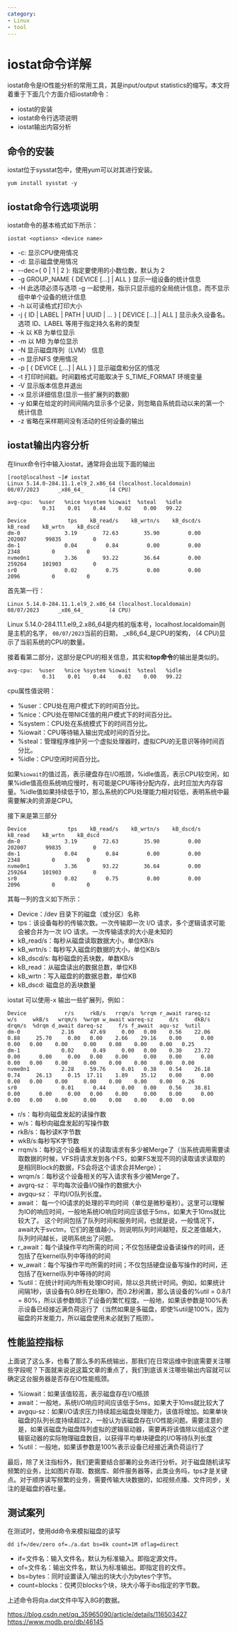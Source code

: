 ```yaml
---
category: 
- Linux
- tool
---
```


# iostat命令详解

iostat命令是IO性能分析的常用工具，其是input/output statistics的缩写。本文将着重于下面几个方面介绍iostat命令：

- iostat的安装
- iostat命令行选项说明
- iostat输出内容分析


## 命令的安装

iostat位于sysstat包中，使用yum可以对其进行安装。

```shell
yum install sysstat -y
```

## iostat命令行选项说明

iostat命令的基本格式如下所示：

```shell
iostat <options> <device name>
```
- -c: 显示CPU使用情况
- -d: 显示磁盘使用情况
- --dec={ 0 | 1 | 2 }: 指定要使用的小数位数，默认为 2
- -g GROUP_NAME { DEVICE [...] | ALL } 显示一组设备的统计信息
- -H 此选项必须与选项 -g 一起使用，指示只显示组的全局统计信息，而不显示组中单个设备的统计信息
- -h 以可读格式打印大小
- -j { ID | LABEL | PATH | UUID | ... } [ DEVICE [...] | ALL ] 显示永久设备名。选项 ID、LABEL 等用于指定持久名称的类型
- -k 以 KB 为单位显示
- -m 以 MB 为单位显示
- -N 显示磁盘阵列（LVM） 信息
- -n 显示NFS 使用情况
- -p [ { DEVICE [,...] | ALL } ] 显示磁盘和分区的情况
- -t 打印时间戳。时间戳格式可能取决于 S_TIME_FORMAT 环境变量
- -V 显示版本信息并退出
- -x 显示详细信息(显示一些扩展列的数据)
- -y 如果在给定的时间间隔内显示多个记录，则忽略自系统启动以来的第一个统计信息
- -z 省略在采样期间没有活动的任何设备的输出

## iostat输出内容分析

在linux命令行中输入iostat，通常将会出现下面的输出

```shell
[root@localhost ~]# iostat
Linux 5.14.0-284.11.1.el9_2.x86_64 (localhost.localdomain)      08/07/2023      _x86_64_        (4 CPU)

avg-cpu:  %user   %nice %system %iowait  %steal   %idle
           0.31    0.01    0.44    0.02    0.00   99.22

Device             tps    kB_read/s    kB_wrtn/s    kB_dscd/s    kB_read    kB_wrtn    kB_dscd
dm-0              3.19        72.63        35.90         0.00     202007      99835          0
dm-1              0.04         0.84         0.00         0.00       2348          0          0
nvme0n1           3.36        93.22        36.64         0.00     259264     101903          0
sr0               0.02         0.75         0.00         0.00       2096          0          0
```

首先第一行：

```shell
Linux 5.14.0-284.11.1.el9_2.x86_64 (localhost.localdomain)      08/07/2023      _x86_64_        (4 CPU)
```

Linux 5.14.0-284.11.1.el9_2.x86_64是内核的版本号，localhost.localdomain则是主机的名字， ```08/07/2023```当前的日期，  _x86_64_是CPU的架构， (4 CPU)显示了当前系统的CPU的数量。

接着看第二部分，这部分是CPU的相关信息，其实和**top命令**的输出是类似的。

```shell
avg-cpu:  %user   %nice %system %iowait  %steal   %idle
           0.31    0.01    0.44    0.02    0.00   99.22
```

cpu属性值说明：

- %user：CPU处在用户模式下的时间百分比。
- %nice：CPU处在带NICE值的用户模式下的时间百分比。
- %system：CPU处在系统模式下的时间百分比。
- %iowait：CPU等待输入输出完成时间的百分比。
- %steal：管理程序维护另一个虚拟处理器时，虚拟CPU的无意识等待时间百分比。
- %idle：CPU空闲时间百分比。

如果```%iowait```的值过高，表示硬盘存在I/O瓶颈，%idle值高，表示CPU较空闲，如果%idle值高但系统响应慢时，有可能是CPU等待分配内存，此时应加大内存容量。%idle值如果持续低于10，那么系统的CPU处理能力相对较低，表明系统中最需要解决的资源是CPU。

接下来是第三部分

```shell
Device             tps    kB_read/s    kB_wrtn/s    kB_dscd/s    kB_read    kB_wrtn    kB_dscd
dm-0              3.19        72.63        35.90         0.00     202007      99835          0
dm-1              0.04         0.84         0.00         0.00       2348          0          0
nvme0n1           3.36        93.22        36.64         0.00     259264     101903          0
sr0               0.02         0.75         0.00         0.00       2096          0          0
```

其每一列的含义如下所示：

- Device：/dev 目录下的磁盘（或分区）名称
- tps：该设备每秒的传输次数。一次传输即一次 I/O 请求，多个逻辑请求可能会被合并为一次 I/O 请求。一次传输请求的大小是未知的
- kB_read/s：每秒从磁盘读取数据大小，单位KB/s
- kB_wrtn/s：每秒写入磁盘的数据的大小，单位KB/s
- kB_dscd/s: 每秒磁盘的丢块数，单数KB/s
- kB_read：从磁盘读出的数据总数，单位KB
- kB_wrtn：写入磁盘的的数据总数，单位KB
- kB_dscd: 磁盘总的丢块数量

iostat 可以使用-x 输出一些扩展列，例如：
```shell
Device            r/s     rkB/s   rrqm/s  %rrqm r_await rareq-sz     w/s     wkB/s   wrqm/s  %wrqm w_await wareq-sz     d/s     dkB/s   drqm/s  %drqm d_await dareq-sz     f/s f_await  aqu-sz  %util
dm-0             2.16     47.69     0.00   0.00    0.56    22.06    0.88     25.70     0.00   0.00    2.66    29.16    0.00      0.00     0.00   0.00    0.00     0.00    0.00    0.00    0.00   0.25
dm-1             0.02      0.49     0.00   0.00    0.30    23.72    0.00      0.00     0.00   0.00    0.00     0.00    0.00      0.00     0.00   0.00    0.00     0.00    0.00    0.00    0.00   0.00
nvme0n1          2.28     59.76     0.01   0.38    0.54    26.18    0.74     26.13     0.15  17.11    1.89    35.12    0.00      0.00     0.00   0.00    0.00     0.00    0.00    0.00    0.00   0.26
sr0              0.01      0.44     0.00   0.00    0.56    38.81    0.00      0.00     0.00   0.00    0.00     0.00    0.00      0.00     0.00   0.00    0.00     0.00    0.00    0.00    0.00   0.00
```

- r/s：每秒向磁盘发起的读操作数
- w/s：每秒向磁盘发起的写操作数
- rkB/s：每秒读K字节数
- wkB/s:每秒写K字节数
- rrqm/s：每秒这个设备相关的读取请求有多少被Merge了（当系统调用需要读取数据的时候，VFS将请求发到各个FS，如果FS发现不同的读取请求读取的是相同Block的数据，FS会将这个请求合并Merge）；
- wrqm/s：每秒这个设备相关的写入请求有多少被Merge了。
- avgrq-sz： 平均每次设备I/O操作的数据大小
- avgqu-sz： 平均I/O队列长度。   
- await： 每一个IO请求的处理的平均时间（单位是微秒毫秒）。这里可以理解为IO的响应时间，一般地系统IO响应时间应该低于5ms，如果大于10ms就比较大了。
         这个时间包括了队列时间和服务时间，也就是说，一般情况下，await大于svctm，它们的差值越小，则说明队列时间越短，反之差值越大，队列时间越长，说明系统出了问题。
- r_await：每个读操作平均所需的时间；不仅包括硬盘设备读操作的时间，还包括了在kernel队列中等待的时间
- w_await：每个写操作平均所需的时间；不仅包括硬盘设备写操作的时间，还包括了在kernel队列中等待的时间
- %util：在统计时间内所有处理IO时间，除以总共统计时间。例如，如果统计间隔1秒，该设备有0.8秒在处理IO，而0.2秒闲置，那么该设备的%util = 0.8/1 = 80%，所以该参数暗示了设备的繁忙程度。一般地，如果该参数是100%表示设备已经接近满负荷运行了（当然如果是多磁盘，即使%util是100%，因为磁盘的并发能力，所以磁盘使用未必就到了瓶颈）。

## 性能监控指标

上面说了这么多，也看了那么多的系统输出，那我们在日常运维中到底需要关注哪些字段呢？下面就来说说这篇文章的重点了，我们到底该关注哪些输出内容就可以确定这台服务器是否存在IO性能瓶颈。

- %iowait：如果该值较高，表示磁盘存在I/O瓶颈
- await：一般地，系统I/O响应时间应该低于5ms，如果大于10ms就比较大了
- avgqu-sz：如果I/O请求压力持续超出磁盘处理能力，该值将增加。如果单块磁盘的队列长度持续超过2，一般认为该磁盘存在I/O性能问题。需要注意的是，如果该磁盘为磁盘阵列虚拟的逻辑驱动器，需要再将该值除以组成这个逻辑驱动器的实际物理磁盘数目，以获得平均单块硬盘的I/O等待队列长度
- %util：一般地，如果该参数是100%表示设备已经接近满负荷运行了
  
最后，除了关注指标外，我们更需要结合部署的业务进行分析。对于磁盘随机读写频繁的业务，比如图片存取、数据库、邮件服务器等，此类业务吗，tps才是关键点。对于顺序读写频繁的业务，需要传输大块数据的，如视频点播、文件同步，关注的是磁盘的吞吐量。



## 测试案列

在测试时，使用dd命令来模拟磁盘的读写
```shell
dd if=/dev/zero of=./a.dat bs=8k count=1M oflag=direct
```

- if=文件名：输入文件名，默认为标准输入。即指定源文件。
- of=文件名：输出文件名，默认为标准输出。即指定目的文件。
- bs=bytes：同时设置读入/输出的块大小为bytes个字节。
- count=blocks：仅拷贝blocks个块，块大小等于ibs指定的字节数。

上述命令将向a.dat文件中写入8G的数据。

https://blog.csdn.net/qq_35965090/article/details/116503427
https://www.modb.pro/db/46145